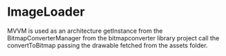 # ImageLoader
MVVM is used as an architecture
getInstance from the BitmapConverterManager from the bitmapconverter library project
call the convertToBitmap passing the drawable fetched from the assets folder.
